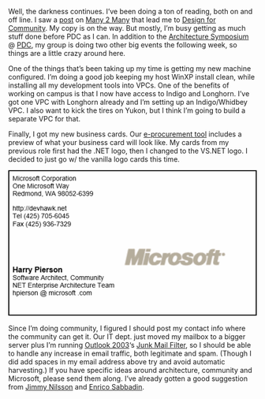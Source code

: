 Well, the darkness continues. I’ve been doing a ton of reading, both on
and off line. I saw a
[post](http://www.corante.com/many/archives/2003/10/13/powazek_on_moderation_and_secrets.php)
on [Many 2 Many](http://www.corante.com/many/) that lead me to [Design
for Community](http://designforcommunity.com/). My copy is on the way.
But mostly, I’m busy getting as much stuff done before PDC as I can. In
addition to the [Architecture
Symposium](http://msdn.microsoft.com/events/pdc/architecture_symposium.aspx)
@ [PDC](http://msdn.microsoft.com/events/pdc), my group is doing two
other big events the following week, so things are a little crazy around
here.

One of the things that’s been taking up my time is getting my new
machine configured. I’m doing a good job keeping my host WinXP install
clean, while installing all my development tools into VPCs. One of the
benefits of working on campus is that I now have access to Indigo and
Longhorn. I’ve got one VPC with Longhorn already and I’m setting up an
Indigo/Whidbey VPC. I also want to kick the tires on Yukon, but I think
I’m going to build a separate VPC for that.

Finally, I got my new business cards. Our [e-procurement
tool](http://www.microsoft.com/technet/itsolutions/msit/infowork/msmproc.asp)
includes a preview of what your business card will look like. My cards
from my previous role first had the .NET logo, then I changed to the
VS.NET logo. I decided to just go w/ the vanilla logo cards this time.

![](https://raw.githubusercontent.com/devhawk/devhawk.github.io/master/images/blog/20031013-2248-reading-writing-and-business-cards/businessCard.png)

Since I’m doing community, I figured I should post my contact info where
the community can get it. Our IT dept. just moved my mailbox to a bigger
server plus I’m running [Outlook
2003](http://www.microsoft.com/office/preview/editions/outlook.asp)‘s
[Junk Mail
Filter](http://www.microsoft.com/office/preview/editions/junkmail.asp),
so I should be able to handle any increase in email traffic, both
legitimate and spam. (Though I did add spaces in my email address above
try and avoid automatic harvesting.) If you have specific ideas around
architecture, community and Microsoft, please send them along. I’ve
already gotten a good suggestion from [Jimmy
Nilsson](http://www.jnsk.se/weblog/) and [Enrico
Sabbadin](http://www.sabbasoft.com/).
